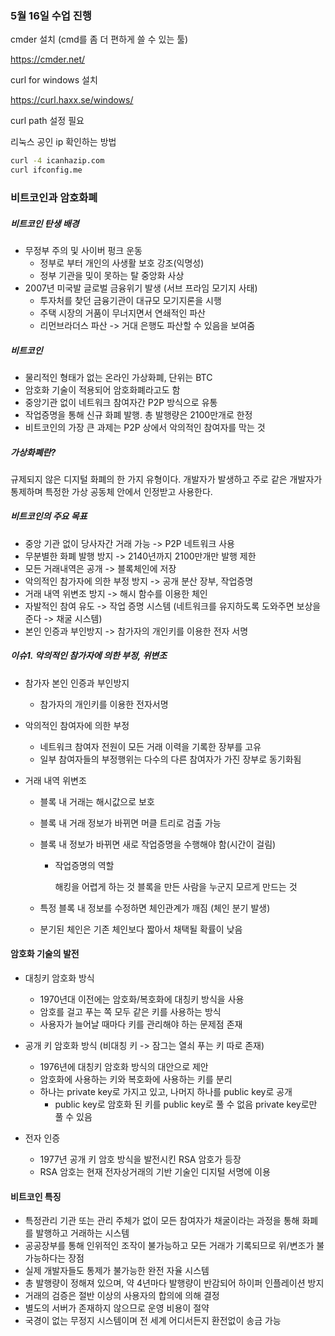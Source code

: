 ### 5월 16일 수업 진행

cmder 설치 (cmd를 좀 더 편하게 쓸 수 있는 툴)

<https://cmder.net/>



curl for windows 설치

<https://curl.haxx.se/windows/>

curl path 설정 필요



리눅스 공인 ip 확인하는 방법

``` cmd
curl -4 icanhazip.com
curl ifconfig.me
```



### 비트코인과 암호화폐

##### 비트코인 탄생 배경

- 무정부 주의 및 사이버 펑크 운동
  - 정부로 부터 개인의 사생활 보호 강조(익명성)
  - 정부 기관을 밎이 못하는 탈 중앙화 사상
- 2007년 미국발 글로벌 금융위기 발생 (서브 프라임 모기지 사태)
  - 투자처를 찾던 금융기관이 대규모 모기지론을 시행
  - 주택 시장의 거품이 무너지면서 연쇄적인 파산
  - 리먼브라더스 파산 -> 거대 은행도 파산할 수 있음을 보여줌



##### 비트코인

- 물리적인 형태가 없는 온라인 가상화폐, 단위는 BTC
- 암호화 기술이 적용되어 암호화폐라고도 함
- 중앙기관 없이 네트워크 참여자간 P2P 방식으로 유통
- 작업증명을 통해 신규 화폐 발행. 총 발행량은 2100만개로 한정
- 비트코인의 가장 큰 과제는 P2P 상에서 악의적인 참여자를 막는 것 



##### 가상화폐란?

규제되지 않은 디지털 화폐의 한 가지 유형이다. 개발자가 발생하고 주로 같은 개발자가 통제하며 특정한 가상 공동체 안에서 인정받고 사용한다. 



##### 비트코인의 주요 목표

- 중앙 기관 없이 당사자간 거래 가능 -> P2P 네트워크 사용
- 무분별한 화폐 발행 방지 -> 2140년까지 2100만개만 발행 제한
- 모든 거래내역은 공개 -> 블록체인에 저장
- 악의적인 참가자에 의한 부정 방지 -> 공개 분산 장부, 작업증명
- 거래 내역 위변조 방지 -> 해시 함수를 이용한 체인
- 자발적인 참여 유도 -> 작업 증명 시스템 
  (네트워크를 유지하도록 도와주면 보상을 준다 -> 채굴 시스템)
- 본인 인증과 부인방지 -> 참가자의 개인키를 이용한 전자 서명



##### 이슈1. 악의적인 참가자에 의한 부정, 위변조

- 참가자 본인 인증과 부인방지

  - 참가자의 개인키를 이용한 전자서명 

- 악의적인 참여자에 의한 부정

  - 네트워크 참여자 전원이 모든 거래 이력을 기록한 장부를 고유
  - 일부 참여자들의 부정행위는 다수의 다른 참여자가 가진 장부로 동기화됨

- 거래 내역 위변조

  - 블록 내 거래는 해시값으로 보호

  - 블록 내 거래 정보가 바뀌면 머클 트리로 검출 가능

  - 블록 내 정보가 바뀌면 새로 작업증명을 수행해야 함(시간이 걸림)

    - 작업증명의 역할

      해킹을 어렵게 하는 것
      블록을 만든 사람을 누군지 모르게 만드는 것

  - 특정 블록 내 정보를 수정하면 체인관계가 깨짐 (체인 분기 발생)

  - 분기된 체인은 기존 체인보다 짧아서 채택될 확률이 낮음



#### 암호화 기술의 발전

- 대칭키 암호화 방식
  - 1970년대 이전에는 암호화/복호화에 대칭키 방식을 사용
  - 암호를 걸고 푸는 쪽 모두 같은 키를 사용하는 방식
  - 사용자가 늘어날 때마다 키를 관리해야 하는 문제점 존재

- 공개 키 암호화 방식 (비대칭 키 -> 잠그는 열쇠 푸는 키 따로 존재)
  - 1976년에 대칭키 암호화 방식의 대안으로 제안
  - 암호화에 사용하는 키와 복호화에 사용하는 키를 분리
  - 하나는 private key로 가지고 있고, 나머지 하나를 public key로 공개
    - public key로 암호화 된 키를 public key로 풀 수 없음 private key로만 풀 수 있음 
- 전자 인증
  - 1977년 공개 키 암호 방식을 발전시킨 RSA 암호가 등장
  - RSA 암호는 현재 전자상거래의 기반 기술인 디지털 서명에 이용



#### 비트코인 특징

- 특정관리 기관 또는 관리 주체가 없이 모든 참여자가 채굴이라는 과정을 통해 화폐를 발행하고 거래하는 시스템
- 공공장부를 통해 인위적인 조작이 불가능하고 모든 거래가 기록되므로 위/변조가 불가능하다는 장점
- 실제 개발자들도 통제가 불가능한 완전 자율 시스템
- 총 발행량이 정해져 있으며, 약 4년마다 발행량이 반감되어 하이퍼 인플레이션 방지
- 거래의 검증은 절반 이상의 사용자의 합의에 의해 결정
- 별도의 서버가 존재하지 않으므로 운영 비용이 절약
- 국경이 없는 무정지 시스템이며 전 세계 어디서든지 환전없이 송금 가능

